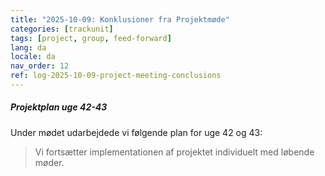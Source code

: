 ```yaml
---
title: "2025-10-09: Konklusioner fra Projektmøde"
categories: [trackunit]
tags: [project, group, feed-forward]
lang: da
locale: da
nav_order: 12
ref: log-2025-10-09-project-meeting-conclusions
---
```

##### Projektplan uge 42-43
Under mødet udarbejdede vi følgende plan for uge 42 og 43:
> Vi fortsætter implementationen af projektet individuelt med løbende møder. 